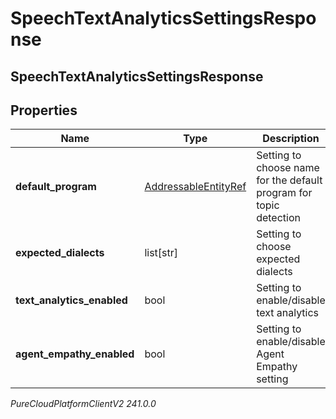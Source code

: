 # SpeechTextAnalyticsSettingsResponse

## SpeechTextAnalyticsSettingsResponse

## Properties

|Name | Type | Description | Notes|
|------------ | ------------- | ------------- | -------------|
| **default_program** | [AddressableEntityRef](AddressableEntityRef) | Setting to choose name for the default program for topic detection | [optional] |
| **expected_dialects** | list[str] | Setting to choose expected dialects | [optional] |
| **text_analytics_enabled** | bool | Setting to enable/disable text analytics | [optional] |
| **agent_empathy_enabled** | bool | Setting to enable/disable Agent Empathy setting | [optional] |



_PureCloudPlatformClientV2 241.0.0_
